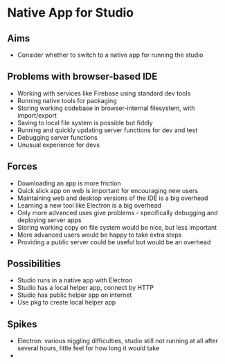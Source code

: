 Native App for Studio
=====================

Aims
----

- Consider whether to switch to a native app for running the studio

Problems with browser-based IDE
-------------------------------

- Working with services like Firebase using standard dev tools
- Running native tools for packaging
- Storing working codebase in browser-internal filesystem, with import/export
- Saving to local file system is possible but fiddly
- Running and quickly updating server functions for dev and test
- Debugging server functions
- Unusual experience for devs

Forces
------

- Downloading an app is more friction
- Quick slick app on web is important for encouraging new users
- Maintaining web and desktop versions of the IDE is a big overhead
- Learning a new tool like Electron is a big overhead
- Only more advanced uses give problems - specifically debugging and deploying server apps
- Storing working copy on file system would be nice, but less important
- More advanced users would be happy to take extra steps
- Providing a public server could be useful but would be an overhead

Possibilities
-------------

- Studio runs in a native app with Electron
- Studio has a local helper app, connect by HTTP
- Studio has public helper app on internet
- Use pkg to create local helper app

Spikes
------

- Electron: various niggling difficulties, studio still not running at all after several hours, little feel for how long it would take
- 